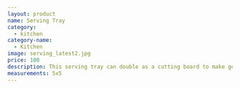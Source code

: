 ```yaml
---
layout: product
name: Serving Tray
category:
  - kitchen
category-name:
  - Kitchen
image: serving_latest2.jpg
price: 100
description: This serving tray can double as a cutting board to make getting the snacks out to the guest happen sooner.
measurements: 5x5
---
```

